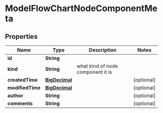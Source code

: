 # ModelFlowChartNodeComponentMeta

## Properties
Name | Type | Description | Notes
------------ | ------------- | ------------- | -------------
**id** | **String** |  | 
**kind** | **String** | what kind of node component it is | 
**createdTime** | [**BigDecimal**](BigDecimal.md) |  |  [optional]
**modifiedTime** | [**BigDecimal**](BigDecimal.md) |  |  [optional]
**author** | **String** |  |  [optional]
**comments** | **String** |  |  [optional]
